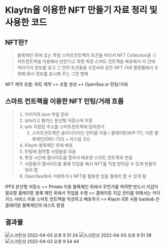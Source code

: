 # Klaytn을 이용한 NFT 만들기 자료 정리 및 사용한 코드

## NFT란?
>블록체인 위에 있는 특정 스마트컨트랙의 토큰들
따라서 NFT Collection을 스마트컨트랙을 이용해서 만든다고 하면 특정 스마트 컨트랙을 배포해서 이 안에 여러가지 정보를 넣고
그 안의 토큰들을 오픈씨와 같은 NFT 거래 플랫폼에서 조회해 와서 정보를 표시해 주는 그런 형태



NFT 제작 흐름: 파트 제작 => 조합 생성 => OpenSea or 민팅/거래

## 스마트 컨트랙을 이용한  NFT 민팅/거래 흐름
>1. 이미지와 json 파일 준비
>2. ipfs라고 불리는 분산형 저장소에 저장
>3. ipfs 저장된 주소를 스마트컨트랙에 담아준다
>    1. 스마트컨트랙은 솔리디티라는 언어를 이용 / 클레이튼(KIP-17), 다른 블록체인(ERC-721) + 커스텀 코드
>4. Klaytn 블록체인 위에 배포
>5.  민팅에 참여할 사람들을 모음
>6. 특정 시간에 웹사이트를 열어서 배포한 스마트 컨트랙과 연결
>7. 사람들이 웹사이트를 통해 민팅을 해서 NFT를 직접 받아갈 수 있게 만들어줘야 함
>8. OpenSea에서 거래하거나 NFT를 활용한 임을 플레이 할 수 있게 됨


IPFS 분산형 저장소 => Piniata 이용
블록체인 위에서 무언가를 하려면 반드시 지갑이 필요함
클레이튼 블록 체인 위에서 작업을 수행  => 클레이튼 지갑 관리를 위해서는 카이카스 서비스 이용
스마트 컨트랙을 작성하고 배포하기 => Klaytn IDE 사용
baobab 은 클레이튼 블록체인의 테스트 환경


## 결과물
![스크린샷 2022-04-03 오후 9 51 24](https://user-images.githubusercontent.com/61587538/161430023-72879ac5-f8e9-4176-827b-a96b9b64a9b3.png)
![스크린샷 2022-04-03 오후 9 51 38](https://user-images.githubusercontent.com/61587538/161430030-fdd82171-27ca-49cf-b6fb-bedc6057732f.png)
![스크린샷 2022-04-03 오후 9 54 44](https://user-images.githubusercontent.com/61587538/161430043-abad1540-9077-4294-992f-69451d1b7e08.png)
